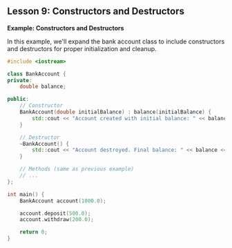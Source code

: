 ## Lesson 9: Constructors and Destructors

**Example: Constructors and Destructors**

In this example, we'll expand the bank account class to include constructors and destructors for proper initialization and cleanup.

```cpp
#include <iostream>

class BankAccount {
private:
    double balance;

public:
    // Constructor
    BankAccount(double initialBalance) : balance(initialBalance) {
        std::cout << "Account created with initial balance: " << balance << std::endl;
    }

    // Destructor
    ~BankAccount() {
        std::cout << "Account destroyed. Final balance: " << balance << std::endl;
    }

    // Methods (same as previous example)
    // ...
};

int main() {
    BankAccount account(1000.0);

    account.deposit(500.0);
    account.withdraw(200.0);

    return 0;
}
```

